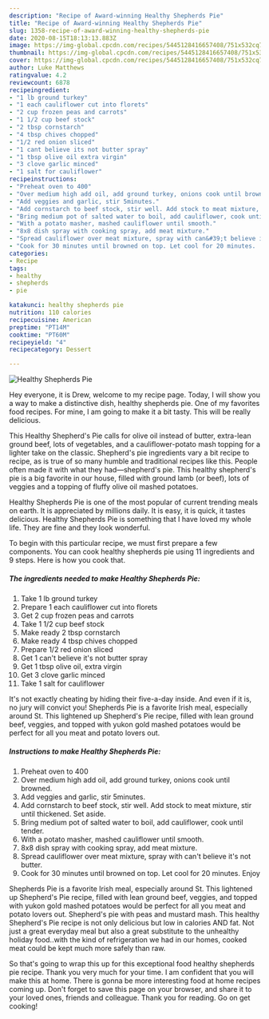 ```yaml
---
description: "Recipe of Award-winning Healthy Shepherds Pie"
title: "Recipe of Award-winning Healthy Shepherds Pie"
slug: 1358-recipe-of-award-winning-healthy-shepherds-pie
date: 2020-08-15T18:13:13.883Z
image: https://img-global.cpcdn.com/recipes/5445128416657408/751x532cq70/healthy-shepherds-pie-recipe-main-photo.jpg
thumbnail: https://img-global.cpcdn.com/recipes/5445128416657408/751x532cq70/healthy-shepherds-pie-recipe-main-photo.jpg
cover: https://img-global.cpcdn.com/recipes/5445128416657408/751x532cq70/healthy-shepherds-pie-recipe-main-photo.jpg
author: Luke Matthews
ratingvalue: 4.2
reviewcount: 6878
recipeingredient:
- "1 lb ground turkey"
- "1 each cauliflower cut into florets"
- "2 cup frozen peas and carrots"
- "1 1/2 cup beef stock"
- "2 tbsp cornstarch"
- "4 tbsp chives chopped"
- "1/2 red onion sliced"
- "1 cant believe its not butter spray"
- "1 tbsp olive oil extra virgin"
- "3 clove garlic minced"
- "1 salt for cauliflower"
recipeinstructions:
- "Preheat oven to 400"
- "Over medium high add oil, add ground turkey, onions cook until browned."
- "Add veggies and garlic, stir 5minutes."
- "Add cornstarch to beef stock, stir well. Add stock to meat mixture, stir until thickened. Set aside."
- "Bring medium pot of salted water to boil, add cauliflower, cook until tender."
- "With a potato masher, mashed cauliflower until smooth."
- "8x8 dish spray with cooking spray, add meat mixture."
- "Spread cauliflower over meat mixture, spray with can&#39;t believe it&#39;s not butter."
- "Cook for 30 minutes until browned on top. Let cool for 20 minutes.  Enjoy"
categories:
- Recipe
tags:
- healthy
- shepherds
- pie

katakunci: healthy shepherds pie 
nutrition: 110 calories
recipecuisine: American
preptime: "PT14M"
cooktime: "PT60M"
recipeyield: "4"
recipecategory: Dessert

---
```



![Healthy Shepherds Pie](https://img-global.cpcdn.com/recipes/5445128416657408/751x532cq70/healthy-shepherds-pie-recipe-main-photo.jpg)

Hey everyone, it is Drew, welcome to my recipe page. Today, I will show you a way to make a distinctive dish, healthy shepherds pie. One of my favorites food recipes. For mine, I am going to make it a bit tasty. This will be really delicious.

This Healthy Shepherd&#39;s Pie calls for olive oil instead of butter, extra-lean ground beef, lots of vegetables, and a cauliflower-potato mash topping for a lighter take on the classic. Shepherd&#39;s pie ingredients vary a bit recipe to recipe, as is true of so many humble and traditional recipes like this. People often made it with what they had—shepherd&#39;s pie. This healthy shepherd&#39;s pie is a big favorite in our house, filled with ground lamb (or beef), lots of veggies and a topping of fluffy olive oil mashed potatoes.

Healthy Shepherds Pie is one of the most popular of current trending meals on earth. It is appreciated by millions daily. It is easy, it is quick, it tastes delicious. Healthy Shepherds Pie is something that I have loved my whole life. They are fine and they look wonderful.


To begin with this particular recipe, we must first prepare a few components. You can cook healthy shepherds pie using 11 ingredients and 9 steps. Here is how you cook that.

<!--inarticleads1-->

##### The ingredients needed to make Healthy Shepherds Pie:

1. Take 1 lb ground turkey
1. Prepare 1 each cauliflower cut into florets
1. Get 2 cup frozen peas and carrots
1. Take 1 1/2 cup beef stock
1. Make ready 2 tbsp cornstarch
1. Make ready 4 tbsp chives chopped
1. Prepare 1/2 red onion sliced
1. Get 1 can&#39;t believe it&#39;s not butter spray
1. Get 1 tbsp olive oil, extra virgin
1. Get 3 clove garlic minced
1. Take 1 salt for cauliflower


It&#39;s not exactly cheating by hiding their five-a-day inside. And even if it is, no jury will convict you! Shepherds Pie is a favorite Irish meal, especially around St. This lightened up Shepherd&#39;s Pie recipe, filled with lean ground beef, veggies, and topped with yukon gold mashed potatoes would be perfect for all you meat and potato lovers out. 

<!--inarticleads2-->

##### Instructions to make Healthy Shepherds Pie:

1. Preheat oven to 400
1. Over medium high add oil, add ground turkey, onions cook until browned.
1. Add veggies and garlic, stir 5minutes.
1. Add cornstarch to beef stock, stir well. Add stock to meat mixture, stir until thickened. Set aside.
1. Bring medium pot of salted water to boil, add cauliflower, cook until tender.
1. With a potato masher, mashed cauliflower until smooth.
1. 8x8 dish spray with cooking spray, add meat mixture.
1. Spread cauliflower over meat mixture, spray with can&#39;t believe it&#39;s not butter.
1. Cook for 30 minutes until browned on top. Let cool for 20 minutes.  Enjoy


Shepherds Pie is a favorite Irish meal, especially around St. This lightened up Shepherd&#39;s Pie recipe, filled with lean ground beef, veggies, and topped with yukon gold mashed potatoes would be perfect for all you meat and potato lovers out. Shepherd&#39;s pie with peas and mustard mash. This healthy Shepherd&#39;s Pie recipe is not only delicious but low in calories AND fat. Not just a great everyday meal but also a great substitute to the unhealthy holiday food..with the kind of refrigeration we had in our homes, cooked meat could be kept much more safely than raw. 

So that's going to wrap this up for this exceptional food healthy shepherds pie recipe. Thank you very much for your time. I am confident that you will make this at home. There is gonna be more interesting food at home recipes coming up. Don't forget to save this page on your browser, and share it to your loved ones, friends and colleague. Thank you for reading. Go on get cooking!

